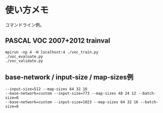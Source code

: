 # 使い方メモ

コマンドライン例。

## PASCAL VOC 2007+2012 trainval

    mpirun -np 4 -H localhost:4 ./voc_train.py
    ./voc_evaluate.py
    ./voc_validate.py

## base-network / input-size / map-sizes例

    --input-size=512 --map-sizes 64 32 16
    --base-network=custom --input-size=773 --map-sizes 48 24 12 --batch-size=8
    --base-network=custom --input-size=1023 --map-sizes 64 32 16 --batch-size=8
